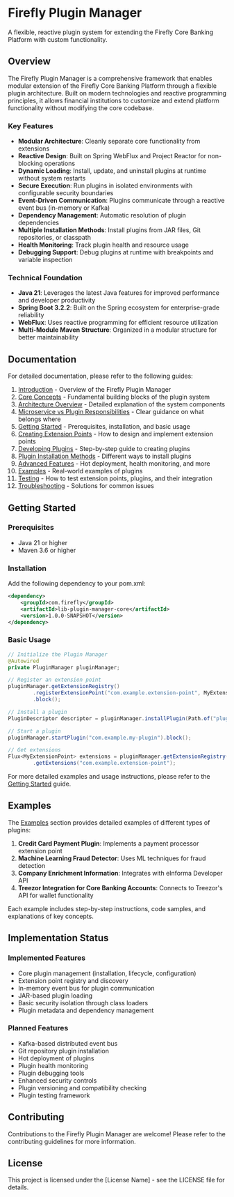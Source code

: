 # Firefly Plugin Manager

A flexible, reactive plugin system for extending the Firefly Core Banking Platform with custom functionality.

## Overview

The Firefly Plugin Manager is a comprehensive framework that enables modular extension of the Firefly Core Banking Platform through a flexible plugin architecture. Built on modern technologies and reactive programming principles, it allows financial institutions to customize and extend platform functionality without modifying the core codebase.

### Key Features

- **Modular Architecture**: Cleanly separate core functionality from extensions
- **Reactive Design**: Built on Spring WebFlux and Project Reactor for non-blocking operations
- **Dynamic Loading**: Install, update, and uninstall plugins at runtime without system restarts
- **Secure Execution**: Run plugins in isolated environments with configurable security boundaries
- **Event-Driven Communication**: Plugins communicate through a reactive event bus (in-memory or Kafka)
- **Dependency Management**: Automatic resolution of plugin dependencies
- **Multiple Installation Methods**: Install plugins from JAR files, Git repositories, or classpath
- **Health Monitoring**: Track plugin health and resource usage
- **Debugging Support**: Debug plugins at runtime with breakpoints and variable inspection

### Technical Foundation

- **Java 21**: Leverages the latest Java features for improved performance and developer productivity
- **Spring Boot 3.2.2**: Built on the Spring ecosystem for enterprise-grade reliability
- **WebFlux**: Uses reactive programming for efficient resource utilization
- **Multi-Module Maven Structure**: Organized in a modular structure for better maintainability

## Documentation

For detailed documentation, please refer to the following guides:

1. [Introduction](docs/01-introduction.md) - Overview of the Firefly Plugin Manager
2. [Core Concepts](docs/02-core-concepts.md) - Fundamental building blocks of the plugin system
3. [Architecture Overview](docs/03-architecture.md) - Detailed explanation of the system components
4. [Microservice vs Plugin Responsibilities](docs/04-microservice-plugin-responsibilities.md) - Clear guidance on what belongs where
5. [Getting Started](docs/05-getting-started.md) - Prerequisites, installation, and basic usage
6. [Creating Extension Points](docs/06-creating-extension-points.md) - How to design and implement extension points
7. [Developing Plugins](docs/07-developing-plugins.md) - Step-by-step guide to creating plugins
8. [Plugin Installation Methods](docs/08-plugin-installation.md) - Different ways to install plugins
9. [Advanced Features](docs/09-advanced-features.md) - Hot deployment, health monitoring, and more
10. [Examples](docs/10-examples.md) - Real-world examples of plugins
11. [Testing](docs/11-testing.md) - How to test extension points, plugins, and their integration
12. [Troubleshooting](docs/12-troubleshooting.md) - Solutions for common issues

## Getting Started

### Prerequisites

- Java 21 or higher
- Maven 3.6 or higher

### Installation

Add the following dependency to your pom.xml:

```xml
<dependency>
    <groupId>com.firefly</groupId>
    <artifactId>lib-plugin-manager-core</artifactId>
    <version>1.0.0-SNAPSHOT</version>
</dependency>
```

### Basic Usage

```java
// Initialize the Plugin Manager
@Autowired
private PluginManager pluginManager;

// Register an extension point
pluginManager.getExtensionRegistry()
        .registerExtensionPoint("com.example.extension-point", MyExtensionPoint.class)
        .block();

// Install a plugin
PluginDescriptor descriptor = pluginManager.installPlugin(Path.of("plugins/my-plugin.jar")).block();

// Start a plugin
pluginManager.startPlugin("com.example.my-plugin").block();

// Get extensions
Flux<MyExtensionPoint> extensions = pluginManager.getExtensionRegistry()
        .getExtensions("com.example.extension-point");
```

For more detailed examples and usage instructions, please refer to the [Getting Started](docs/05-getting-started.md) guide.

## Examples

The [Examples](docs/10-examples.md) section provides detailed examples of different types of plugins:

1. **Credit Card Payment Plugin**: Implements a payment processor extension point
2. **Machine Learning Fraud Detector**: Uses ML techniques for fraud detection
3. **Company Enrichment Information**: Integrates with eInforma Developer API
4. **Treezor Integration for Core Banking Accounts**: Connects to Treezor's API for wallet functionality

Each example includes step-by-step instructions, code samples, and explanations of key concepts.

## Implementation Status

### Implemented Features

- Core plugin management (installation, lifecycle, configuration)
- Extension point registry and discovery
- In-memory event bus for plugin communication
- JAR-based plugin loading
- Basic security isolation through class loaders
- Plugin metadata and dependency management

### Planned Features

- Kafka-based distributed event bus
- Git repository plugin installation
- Hot deployment of plugins
- Plugin health monitoring
- Plugin debugging tools
- Enhanced security controls
- Plugin versioning and compatibility checking
- Plugin testing framework

## Contributing

Contributions to the Firefly Plugin Manager are welcome! Please refer to the contributing guidelines for more information.

## License

This project is licensed under the [License Name] - see the LICENSE file for details.
